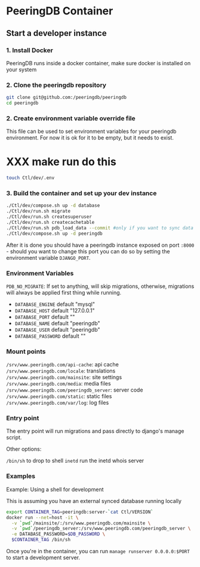 
# PeeringDB Container

## Start a developer instance


### 1. Install Docker

PeeringDB runs inside a docker container, make sure docker is installed on your system

### 2. Clone the peeringdb repository

```sh
git clone git@github.com:/peeringdb/peeringdb
cd peeringdb
```

### 2. Create environment variable override file

This file can be used to set environment variables for your peeringdb environment. For
now it is ok for it to be empty, but it needs to exist.

# XXX make run do this
```sh
touch Ctl/dev/.env
```

### 3. Build the container and set up your dev instance

```sh
./Ctl/dev/compose.sh up -d database
./Ctl/dev/run.sh migrate
./Ctl/dev/run.sh createsuperuser
./Ctl/dev/run.sh createcachetable
./Ctl/dev/run.sh pdb_load_data --commit #only if you want to sync data from live pdb
./Ctl/dev/compose.sh up -d peeringdb
```

After it is done you should have a peeringdb instance exposed on port `:8000` - should you want to change
this port you can do so by setting the environment variable `DJANGO_PORT`.

### Environment Variables

`PDB_NO_MIGRATE`: If set to anything, will skip migrations, otherwise, migrations will always be applied first thing while running.

- `DATABASE_ENGINE` default "mysql"
- `DATABASE_HOST` default "127.0.0.1"
- `DATABASE_PORT` default ""
- `DATABASE_NAME` default "peeringdb"
- `DATABASE_USER` default "peeringdb"
- `DATABASE_PASSWORD` default ""

### Mount points

`/srv/www.peeringdb.com/api-cache`: api cache
`/srv/www.peeringdb.com/locale`: translations
`/srv/www.peeringdb.com/mainsite`: site settings
`/srv/www.peeringdb.com/media`: media files
`/srv/www.peeringdb.com/peeringdb_server`: server code
`/srv/www.peeringdb.com/static`: static files
`/srv/www.peeringdb.com/var/log`: log files

### Entry point

The entry point will run migrations and pass directly to django's manage script.

Other options:

`/bin/sh` to drop to shell
`inetd` run the inetd whois server


### Examples

Example: Using a shell for development

This is assuming you have an external synced database running locally

```sh
export CONTAINER_TAG=peeringdb:server-`cat Ctl/VERSION`
docker run --net=host -it \
  -v `pwd`/mainsite/:/srv/www.peeringdb.com/mainsite \
  -v `pwd`/peeringdb_server:/srv/www.peeringdb.com/peeringdb_server \
  -e DATABASE_PASSWORD=$DB_PASSWORD \
  $CONTAINER_TAG /bin/sh
```

Once you're in the container, you can run `manage runserver 0.0.0.0:$PORT` to start a development server.
